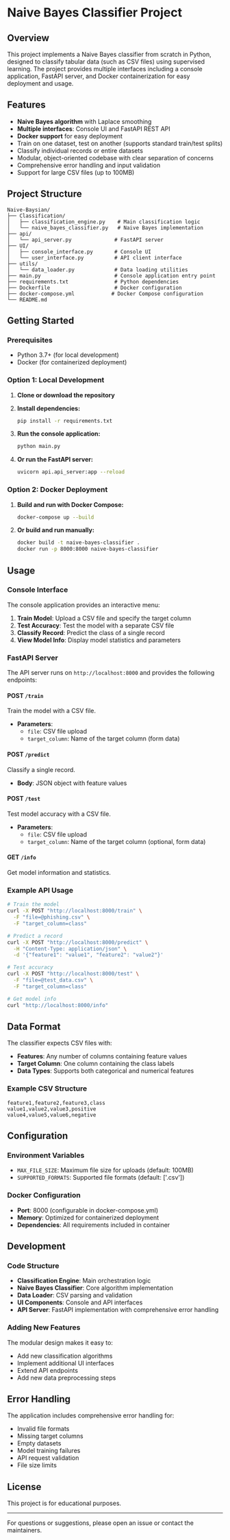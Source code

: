 # Naive Bayes Classifier Project

## Overview

This project implements a Naive Bayes classifier from scratch in Python, designed to classify tabular data (such as CSV files) using supervised learning. The project provides multiple interfaces including a console application, FastAPI server, and Docker containerization for easy deployment and usage.

## Features

- **Naive Bayes algorithm** with Laplace smoothing
- **Multiple interfaces**: Console UI and FastAPI REST API
- **Docker support** for easy deployment
- Train on one dataset, test on another (supports standard train/test splits)
- Classify individual records or entire datasets
- Modular, object-oriented codebase with clear separation of concerns
- Comprehensive error handling and input validation
- Support for large CSV files (up to 100MB)

## Project Structure

```
Naive-Baysian/
├── Classification/
│   ├── classification_engine.py    # Main classification logic
│   └── naive_bayes_classifier.py   # Naive Bayes implementation
├── api/
│   └── api_server.py              # FastAPI server
├── UI/
│   ├── console_interface.py       # Console UI
│   └── user_interface.py          # API client interface
├── utils/
│   └── data_loader.py             # Data loading utilities
├── main.py                        # Console application entry point
├── requirements.txt               # Python dependencies
├── Dockerfile                     # Docker configuration
├── docker-compose.yml            # Docker Compose configuration
└── README.md
```

## Getting Started

### Prerequisites

- Python 3.7+ (for local development)
- Docker (for containerized deployment)

### Option 1: Local Development

1. **Clone or download the repository**
2. **Install dependencies:**
   ```bash
   pip install -r requirements.txt
   ```

3. **Run the console application:**
   ```bash
   python main.py
   ```

4. **Or run the FastAPI server:**
   ```bash
   uvicorn api.api_server:app --reload
   ```

### Option 2: Docker Deployment

1. **Build and run with Docker Compose:**
   ```bash
   docker-compose up --build
   ```

2. **Or build and run manually:**
   ```bash
   docker build -t naive-bayes-classifier .
   docker run -p 8000:8000 naive-bayes-classifier
   ```

## Usage

### Console Interface

The console application provides an interactive menu:

1. **Train Model**: Upload a CSV file and specify the target column
2. **Test Accuracy**: Test the model with a separate CSV file
3. **Classify Record**: Predict the class of a single record
4. **View Model Info**: Display model statistics and parameters

### FastAPI Server

The API server runs on `http://localhost:8000` and provides the following endpoints:

#### POST `/train`
Train the model with a CSV file.
- **Parameters**: 
  - `file`: CSV file upload
  - `target_column`: Name of the target column (form data)

#### POST `/predict`
Classify a single record.
- **Body**: JSON object with feature values

#### POST `/test`
Test model accuracy with a CSV file.
- **Parameters**:
  - `file`: CSV file upload
  - `target_column`: Name of the target column (optional, form data)

#### GET `/info`
Get model information and statistics.

### Example API Usage

```bash
# Train the model
curl -X POST "http://localhost:8000/train" \
  -F "file=@phishing.csv" \
  -F "target_column=class"

# Predict a record
curl -X POST "http://localhost:8000/predict" \
  -H "Content-Type: application/json" \
  -d '{"feature1": "value1", "feature2": "value2"}'

# Test accuracy
curl -X POST "http://localhost:8000/test" \
  -F "file=@test_data.csv" \
  -F "target_column=class"

# Get model info
curl "http://localhost:8000/info"
```

## Data Format

The classifier expects CSV files with:
- **Features**: Any number of columns containing feature values
- **Target Column**: One column containing the class labels
- **Data Types**: Supports both categorical and numerical features

### Example CSV Structure
```csv
feature1,feature2,feature3,class
value1,value2,value3,positive
value4,value5,value6,negative
```

## Configuration

### Environment Variables
- `MAX_FILE_SIZE`: Maximum file size for uploads (default: 100MB)
- `SUPPORTED_FORMATS`: Supported file formats (default: ['.csv'])

### Docker Configuration
- **Port**: 8000 (configurable in docker-compose.yml)
- **Memory**: Optimized for containerized deployment
- **Dependencies**: All requirements included in container

## Development

### Code Structure
- **Classification Engine**: Main orchestration logic
- **Naive Bayes Classifier**: Core algorithm implementation
- **Data Loader**: CSV parsing and validation
- **UI Components**: Console and API interfaces
- **API Server**: FastAPI implementation with comprehensive error handling

### Adding New Features
The modular design makes it easy to:
- Add new classification algorithms
- Implement additional UI interfaces
- Extend API endpoints
- Add new data preprocessing steps

## Error Handling

The application includes comprehensive error handling for:
- Invalid file formats
- Missing target columns
- Empty datasets
- Model training failures
- API request validation
- File size limits

## License

This project is for educational purposes.

---

For questions or suggestions, please open an issue or contact the maintainers.
